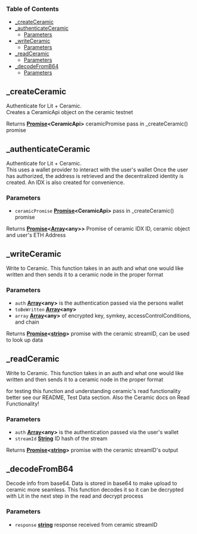 <!-- Generated by documentation.js. Update this documentation by updating the source code. -->

### Table of Contents

*   [\_createCeramic][1]
*   [\_authenticateCeramic][2]
    *   [Parameters][3]
*   [\_writeCeramic][4]
    *   [Parameters][5]
*   [\_readCeramic][6]
    *   [Parameters][7]
*   [\_decodeFromB64][8]
    *   [Parameters][9]

## \_createCeramic

Authenticate for Lit + Ceramic.\
Creates a CeramicApi object on the ceramic testnet

Returns **[Promise][10]\<CeramicApi>** ceramicPromise pass in \_createCeramic() promise

## \_authenticateCeramic

Authenticate for Lit + Ceramic.\
This uses a wallet provider to interact with the user's wallet
Once the user has authorized, the address is retrieved and the
decentralized identity is created.  An IDX is also created for
convenience.

### Parameters

*   `ceramicPromise` **[Promise][10]\<CeramicApi>** pass in \_createCeramic() promise

Returns **[Promise][10]<[Array][11]\<any>>** Promise of ceramic IDX ID, ceramic object
and user's ETH Address

## \_writeCeramic

Write to Ceramic.  This function takes in an auth and what one would
like written and then sends it to a ceramic node in the proper format

### Parameters

*   `auth` **[Array][11]\<any>** is the authentication passed via the persons wallet
*   `toBeWritten` **[Array][11]\<any>** 
*   `array` **[Array][11]\<any>** of encrypted key, symkey, accessControlConditions, and chain

Returns **[Promise][10]<[string][12]>** promise with the ceramic streamID, can be used to look up data

## \_readCeramic

Write to Ceramic.  This function takes in an auth and what one would
like written and then sends it to a ceramic node in the proper format

for testing this function and understanding ceramic's read functionality better
see our README, Test Data section.  Also the Ceramic docs on Read Functionality!

### Parameters

*   `auth` **[Array][11]\<any>** is the authentication passed via the user's wallet
*   `streamId` **[String][12]** ID hash of the stream

Returns **[Promise][10]<[string][12]>** promise with the ceramic streamID's output

## \_decodeFromB64

Decode info from base64.  Data is stored in base64 to make upload to ceramic
more seamless.  This function decodes it so it can be decrypted with Lit in
the next step in the read and decrypt process

### Parameters

*   `response` **[string][12]** response received from ceramic streamID

[1]: #_createceramic

[2]: #_authenticateceramic

[3]: #parameters

[4]: #_writeceramic

[5]: #parameters-1

[6]: #_readceramic

[7]: #parameters-2

[8]: #_decodefromb64

[9]: #parameters-3

[10]: https://developer.mozilla.org/docs/Web/JavaScript/Reference/Global_Objects/Promise

[11]: https://developer.mozilla.org/docs/Web/JavaScript/Reference/Global_Objects/Array

[12]: https://developer.mozilla.org/docs/Web/JavaScript/Reference/Global_Objects/String
